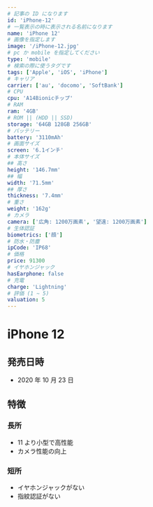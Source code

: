 ```yaml
---
# 記事の ID になります
id: 'iPhone-12'
# 一覧表示の時に表示される名前になります
name: 'iPhone 12'
# 画像を指定します
image: '/iPhone-12.jpg'
# pc か mobile を指定してください
type: 'mobile'
# 検索の際に使うタグです
tags: ['Apple', 'iOS', 'iPhone']
# キャリア
carrier: ['au', 'docomo', 'SoftBank']
# CPU
cpu: 'A14Bionicチップ'
# RAM
ram: '4GB'
# ROM || (HDD || SSD)
storage: '64GB 128GB 256GB'
# バッテリー
battery: '3110mAh'
# 画面サイズ
screen: '6.1インチ'
# 本体サイズ
## 高さ
height: '146.7mm'
## 幅
width: '71.5mm'
## 厚さ
thickness: '7.4mm'
# 重さ
weight: '162g'
# カメラ
camera: ['広角: 1200万画素', '望遠: 1200万画素']
# 生体認証
biometrics: ['顔']
# 防水・防塵
ipCode: 'IP68'
# 価格
price: 91300
# イヤホンジャック
hasEarphone: false
# 充電
charge: 'Lightning'
# 評価 (1 ~ 5)
valuation: 5
---
```


# iPhone 12

## 発売日時

- 2020 年 10 月 23 日

## 特徴

### 長所

- 11 より小型で高性能
- カメラ性能の向上

### 短所

- イヤホンジャックがない
- 指紋認証がない
